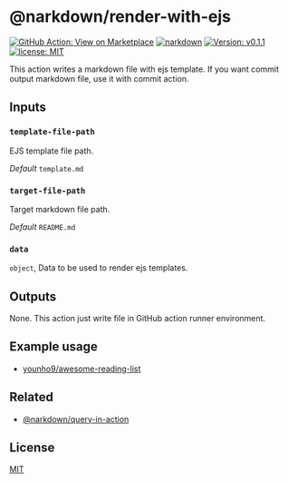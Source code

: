 # @narkdown/render-with-ejs

[![GitHub Action: View on Marketplace](https://img.shields.io/badge/GitHub%20Action-View_on_Marketplace-blue?logo=github)](https://github.com/marketplace/actions/narkdown-render-with-ejs)
[![narkdown](https://github.com/younho9/awesome-reading-list/actions/workflows/narkdown.yml/badge.svg?branch=main&event=schedule)](https://github.com/younho9/awesome-reading-list/actions/workflows/narkdown.yml)
[![Version: v0.1.1](https://img.shields.io/badge/Version-v0.1.1-green)](https://github.com/younho9/notion2github/releases/tag/v0.1.1)
[![license: MIT](https://img.shields.io/badge/license-MIT-green.svg)](./LICENSE)

This action writes a markdown file with ejs template. If you want commit output markdown file, use it with commit action.

## Inputs

### `template-file-path`

EJS template file path.

_Default_ `template.md`

### `target-file-path`

Target markdown file path.

_Default_ `README.md`

### `data`

`object`, Data to be used to render ejs templates.

## Outputs

None. This action just write file in GitHub action runner environment.

## Example usage

- [younho9/awesome-reading-list](https://github.com/younho9/awesome-reading-list/blob/main/.github/workflows/narkdown.yml)

## Related

- [@narkdown/query-in-action](https://github.com/narkdown/query-in-action)

## License

[MIT](LICENSE)
